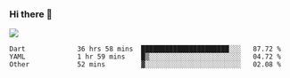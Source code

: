 ### Hi there 👋

<!--
**guozhigq/guozhigq** is a ✨ _special_ ✨ repository because its `README.md` (this file) appears on your GitHub profile.

Here are some ideas to get you started:

- 🔭 I’m currently working on ...
- 🌱 I’m currently learning ...
- 👯 I’m looking to collaborate on ...
- 🤔 I’m looking for help with ...
- 💬 Ask me about ...
- 📫 How to reach me: ...
- 😄 Pronouns: ...
- ⚡ Fun fact: ...
-->
![](https://github-readme-stats.vercel.app/api?username=guozhigq&show_icons=true)
<!--START_SECTION:waka-->

```text
Dart             36 hrs 58 mins  ██████████████████████░░░   87.72 %
YAML             1 hr 59 mins    █▒░░░░░░░░░░░░░░░░░░░░░░░   04.72 %
Other            52 mins         ▓░░░░░░░░░░░░░░░░░░░░░░░░   02.08 %
```

<!--END_SECTION:waka-->
